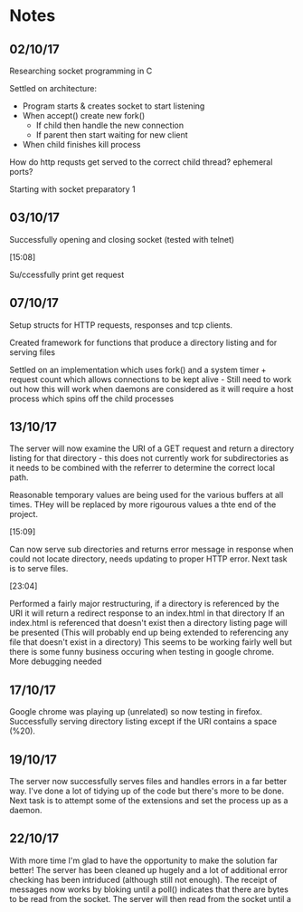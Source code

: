 # Notes

## 02/10/17

Researching socket programming in C

Settled on architecture:

 - Program starts & creates socket to start listening
 - When accept() create new fork()
   - If child then handle the new connection
   - If parent then start waiting for new client
 - When child finishes kill process

How do http requsts get served to the correct child thread? ephemeral ports?

Starting with socket preparatory 1


## 03/10/17

Successfully opening and closing socket (tested with telnet)

[15:08]

Su/ccessfully print get request

## 07/10/17

Setup structs for HTTP requests, responses and tcp clients.

Created framework for functions that produce a directory listing and for serving files

Settled on an implementation which uses fork() and a system timer + request count which allows connections to be kept
alive - Still need to work out how this will work when daemons are considered as it will require a host process which
spins off the child processes

## 13/10/17

The server will now examine the URI of a GET request and return a directory listing for that directory - this does not currently work for subdirectories as it needs to be combined with the referrer to determine the correct local path.

Reasonable temporary values are being used for the various buffers at all times. THey will be replaced by more rigourous values a thte end of the project.

[15:09]

Can now serve sub directories and returns error message in response when could not locate directory, needs updating to proper HTTP error. Next task is to serve files.

[23:04]

Performed a fairly major restructuring, if a directory is referenced by the URI it will return a redirect response to an index.html in that directory
If an index.html is referenced that doesn't exist then a directory listing page will be presented (This will probably end up being extended to referencing any file that doesn't exist in a directory)
This seems to be working fairly well but there is some funny business occuring when testing in google chrome. More debugging needed

## 17/10/17

Google chrome was playing up (unrelated) so now testing in firefox. Successfully serving directory listing except if the URI contains a space (%20).

## 19/10/17

The server now successfully serves files and handles errors in a far better way.
I've done a lot of tidying up of the code but there's more to be done.
Next task is to attempt some of the extensions and set the process up as a daemon.

## 22/10/17

With more time I'm glad to have the opportunity to make the solution far better!
The server has been cleaned up hugely and a lot of additional error checking has been intriduced (although still not enough).
The receipt of messages now works by bloking until a poll() indicates that there are bytes to be read from the socket. The server will then read from the socket until a 